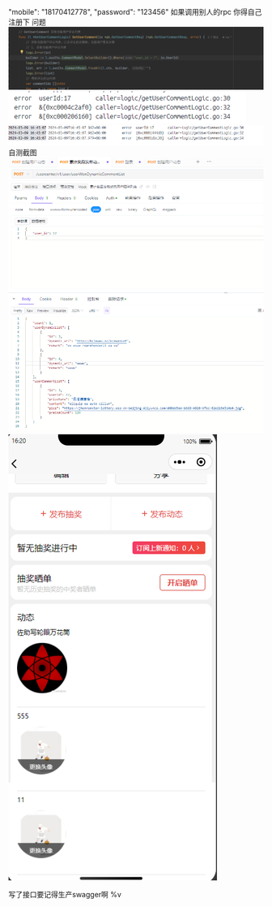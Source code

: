 "mobile": "18170412778",
"password": "123456"
如果调用别人的rpc 你得自己注册下
问题
![img.png](img.png)
![img_1.png](img_1.png)
![img_2.png](img_2.png)
自测截图
![img_3.png](img_3.png)
![img_4.png](img_4.png)

写了接口要记得生产swagger啊
%v